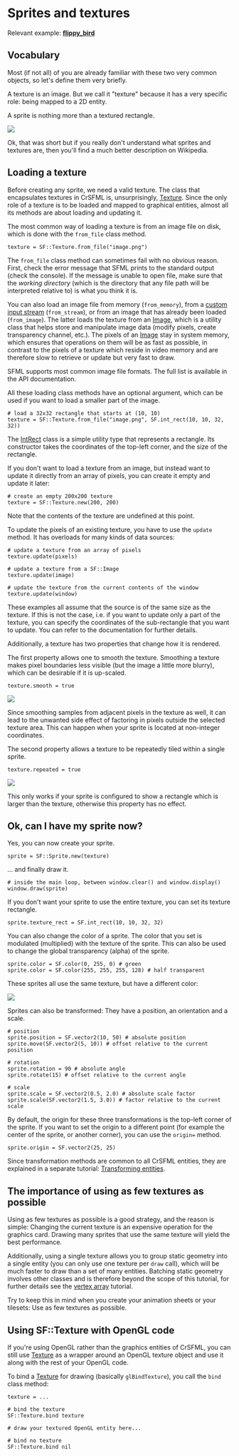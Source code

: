 # Sprites and textures

Relevant example: **[flippy_bird]({{book.examples}}/flippy_bird.cr)**

## Vocabulary

Most (if not all) of you are already familiar with these two very common objects, so let's define them very briefly.

A texture is an image. But we call it "texture" because it has a very specific role: being mapped to a 2D entity.

A sprite is nothing more than a textured rectangle.

![](images/sprites-definition.png)

Ok, that was short but if you really don't understand what sprites and textures are, then you'll find a much better description on Wikipedia.

## Loading a texture

Before creating any sprite, we need a valid texture. The class that encapsulates textures in CrSFML is, unsurprisingly, [Texture]({{book.api}}/Texture.html). Since the only role of a texture is to be loaded and mapped to graphical entities, almost all its methods are about loading and updating it.

The most common way of loading a texture is from an image file on disk, which is done with the `from_file` class method.

```crystal
texture = SF::Texture.from_file("image.png")
```

The `from_file` class method can sometimes fail with no obvious reason. First, check the error message that SFML prints to the standard output (check the console). If the message is unable to open file, make sure that the *working directory* (which is the directory that any file path will be interpreted relative to) is what you think it is.

You can also load an image file from memory (`from_memory`), from a [custom input stream](../system/stream.md "Input streams tutorial") (`from_stream`), or from an image that has already been loaded (`from_image`). The latter loads the texture from an [Image]({{book.api}}/Image.html), which is a utility class that helps store and manipulate image data (modify pixels, create transparency channel, etc.). The pixels of an [Image]({{book.api}}/Image.html) stay in system memory, which ensures that operations on them will be as fast as possible, in contrast to the pixels of a texture which reside in video memory and are therefore slow to retrieve or update but very fast to draw.

SFML supports most common image file formats. The full list is available in the API documentation.

All these loading class methods have an optional argument, which can be used if you want to load a smaller part of the image.

```crystal
# load a 32x32 rectangle that starts at (10, 10)
texture = SF::Texture.from_file("image.png", SF.int_rect(10, 10, 32, 32))
```

The [IntRect]({{book.api}}/IntRect) class is a simple utility type that represents a rectangle. Its constructor takes the coordinates of the top-left corner, and the size of the rectangle.

If you don't want to load a texture from an image, but instead want to update it directly from an array of pixels, you can create it empty and update it later:

```crystal
# create an empty 200x200 texture
texture = SF::Texture.new(200, 200)
```

Note that the contents of the texture are undefined at this point.

To update the pixels of an existing texture, you have to use the `update` method. It has overloads for many kinds of data sources:

```crystal
# update a texture from an array of pixels
texture.update(pixels)

# update a texture from a SF::Image
texture.update(image)

# update the texture from the current contents of the window
texture.update(window)
```

These examples all assume that the source is of the same size as the texture. If this is not the case, i.e. if you want to update only a part of the texture, you can specify the coordinates of the sub-rectangle that you want to update. You can refer to the documentation for further details.

Additionally, a texture has two properties that change how it is rendered.

The first property allows one to smooth the texture. Smoothing a texture makes pixel boundaries less visible (but the image a little more blurry), which can be desirable if it is up-scaled.

```crystal
texture.smooth = true
```

![](images/sprites-smooth.png)

Since smoothing samples from adjacent pixels in the texture as well, it can lead to the unwanted side effect of factoring in pixels outside the selected texture area. This can happen when your sprite is located at non-integer coordinates.

The second property allows a texture to be repeatedly tiled within a single sprite.

```crystal
texture.repeated = true
```

![](images/sprites-repeated.png)

This only works if your sprite is configured to show a rectangle which is larger than the texture, otherwise this property has no effect.

## Ok, can I have my sprite now?

Yes, you can now create your sprite.

```crystal
sprite = SF::Sprite.new(texture)
```

... and finally draw it.

```crystal
# inside the main loop, between window.clear() and window.display()
window.draw(sprite)
```

If you don't want your sprite to use the entire texture, you can set its texture rectangle.

```crystal
sprite.texture_rect = SF.int_rect(10, 10, 32, 32)
```

You can also change the color of a sprite. The color that you set is modulated (multiplied) with the texture of the sprite. This can also be used to change the global transparency (alpha) of the sprite.

```crystal
sprite.color = SF.color(0, 255, 0) # green
sprite.color = SF.color(255, 255, 255, 128) # half transparent
```

These sprites all use the same texture, but have a different color:

![](images/sprites-color.png)

Sprites can also be transformed: They have a position, an orientation and a scale.

```crystal
# position
sprite.position = SF.vector2(10, 50) # absolute position
sprite.move(SF.vector2(5, 10)) # offset relative to the current position

# rotation
sprite.rotation = 90 # absolute angle
sprite.rotate(15) # offset relative to the current angle

# scale
sprite.scale = SF.vector2(0.5, 2.0) # absolute scale factor
sprite.scale(SF.vector2(1.5, 3.0)) # factor relative to the current scale
```

By default, the origin for these three transformations is the top-left corner of the sprite. If you want to set the origin to a different point (for example the center of the sprite, or another corner), you can use the `origin=` method.

```crystal
sprite.origin = SF.vector2(25, 25)
```

Since transformation methods are common to all CrSFML entities, they are explained in a separate tutorial: [Transforming entities](transform.md "'Transforming entities' tutorial").

## The importance of using as few textures as possible

Using as few textures as possible is a good strategy, and the reason is simple: Changing the current texture is an expensive operation for the graphics card. Drawing many sprites that use the same texture will yield the best performance.

Additionally, using a single texture allows you to group static geometry into a single entity (you can only use one texture per `draw` call), which will be much faster to draw than a set of many entities. Batching static geometry involves other classes and is therefore beyond the scope of this tutorial, for further details see the [vertex array](vertex-array.md "Vertex array tutorial") tutorial.

Try to keep this in mind when you create your animation sheets or your tilesets: Use as few textures as possible.

## Using SF::Texture with OpenGL code

If you're using OpenGL rather than the graphics entities of CrSFML, you can still use [Texture]({{book.api}}/Texture.html) as a wrapper around an OpenGL texture object and use it along with the rest of your OpenGL code.

To bind a [Texture]({{book.api}}/Texture.html) for drawing (basically `glBindTexture`), you call the `bind` class method:

```crystal
texture = ...

# bind the texture
SF::Texture.bind texture

# draw your textured OpenGL entity here...

# bind no texture
SF::Texture.bind nil
```


